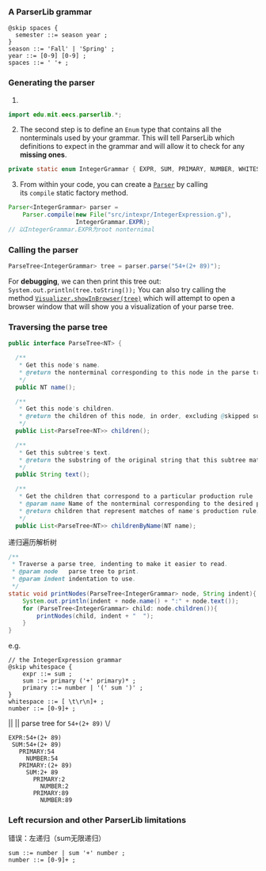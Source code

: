 ### A ParserLib grammar
```parserlib
@skip spaces {
  semester ::= season year ;
}
season ::= 'Fall' | 'Spring' ;
year ::= [0-9] [0-9] ;
spaces ::= ' '+ ;
```

### Generating the parser
1. 
```java
import edu.mit.eecs.parserlib.*;
```
2. The second step is to define an `Enum` type that contains all the nonterminals used by your grammar. This will tell ParserLib which definitions to expect in the grammar and will allow it to check for any **missing ones**.
```java
private static enum IntegerGrammar { EXPR, SUM, PRIMARY, NUMBER, WHITESPACE }
```
3. From within your code, you can create a [`Parser`](http://6031.mit.edu/parserlib/3.2.0/doc/edu/mit/eecs/parserlib/Parser.html) by calling its `compile` static factory method.
```java
Parser<IntegerGrammar> parser = 
    Parser.compile(new File("src/intexpr/IntegerExpression.g"),
                   IntegerGrammar.EXPR);
// 以IntegerGrammar.EXPR为root nonternimal
```

### Calling the parser
```java
ParseTree<IntegerGrammar> tree = parser.parse("54+(2+ 89)");
```
  
For **debugging**, we can then print this tree out:
`System.out.println(tree.toString());`
You can also try calling the method [`Visualizer.showInBrowser(tree)`](http://6031.mit.edu/parserlib/3.2.0/doc/edu/mit/eecs/parserlib/Visualizer.html#showInBrowser(edu.mit.eecs.parserlib.ParseTree)) which will attempt to open a browser window that will show you a visualization of your parse tree.

### Traversing the parse tree
```java
public interface ParseTree<NT> {

  /**
   * Get this node's name.
   * @return the nonterminal corresponding to this node in the parse tree.
   */
  public NT name();

  /**
   * Get this node's children.
   * @return the children of this node, in order, excluding @skipped subtrees
   */
  public List<ParseTree<NT>> children();

  /**
   * Get this subtree's text.
   * @return the substring of the original string that this subtree matched
   */
  public String text();

  /**
   * Get the children that correspond to a particular production rule 
   * @param name Name of the nonterminal corresponding to the desired production rule.
   * @return children that represent matches of name's production rule.
   */
  public List<ParseTree<NT>> childrenByName(NT name);
```
递归遍历解析树
```java
/**
 * Traverse a parse tree, indenting to make it easier to read.
 * @param node   parse tree to print.
 * @param indent indentation to use.
 */
static void printNodes(ParseTree<IntegerGrammar> node, String indent){
    System.out.println(indent + node.name() + ":" + node.text());
    for (ParseTree<IntegerGrammar> child: node.children()){
        printNodes(child, indent + "  ");
    }
}
```
e.g.
```parserlib
// the IntegerExpression grammar
@skip whitespace {
    expr ::= sum ;
    sum ::= primary ('+' primary)* ;
    primary ::= number | '(' sum ')' ;
}
whitespace ::= [ \t\r\n]+ ;
number ::= [0-9]+ ;
```
 ||
 || parse tree for `54+(2+ 89)`
 \\/
 ```none
EXPR:54+(2+ 89)
  SUM:54+(2+ 89)
    PRIMARY:54
      NUMBER:54
    PRIMARY:(2+ 89)
      SUM:2+ 89
        PRIMARY:2
          NUMBER:2
        PRIMARY:89
          NUMBER:89
```

### Left recursion and other ParserLib limitations
错误：左递归（sum无限递归）
```parserlib
sum ::= number | sum '+' number ;
number ::= [0-9]+ ;
```